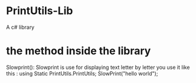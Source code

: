 # PrintUtils-Lib
A c# library

<h1>the method inside the library</h1> 
Slowprint():
Slowprint is use for displaying text letter by letter you use it like this : 
using Static PrintUtils.PrintUtils;
SlowPrint("hello world");
